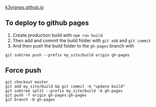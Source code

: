 [k3vignes.github.io](https://k3vignes.github.io)
## To deploy to github pages 
1. Create production build with `npm run build`
2. Then add and commit the build folder with `git add` and `git commit`
3. And then push the build folder to the `gh-pages` branch with
```cassandraql
git subtree push --prefix my_site/build origin gh-pages
```

## Force push
```cassandraql
git checkout master 
git add my_site/build && git commit -m "update build"
git subtree split --prefix my_site/build -b gh-pages
git push -f origin gh-pages:gh-pages
git branch -D gh-pages
```

